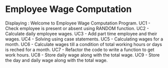 # Employee Wage Computation
Displaying : Welcome to Employee Wage Computation Program.
UC1 - Check employee is present or absent using RANDOM function.
UC2 - Calculate daily employee wages.
UC3 - Add part time employee and their wages.
UC4 - Solving using case statements.
UC5 - Calculating wages for a month.
UC6 - Calculate wages till a condition of total working hours or days is reched for a month.
UC7 - Refactor the code to write a function to get work hours.
UC8 - Store daily wage along with the total wage.
UC9 - Store the day and daily wage along with the total wage.
